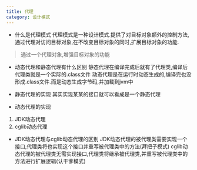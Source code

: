 ```yaml
---
title: 代理
category: 设计模式
---
```


- 什么是代理模式
代理模式是一种设计模式.提供了对目标对象额外的控制方法,通过代理对访问目标对象,在不改变目标对象的同时,扩展目标对象的功能.
> 通过一个代理对象,增强目标对象的功能

- 动态代理和静态代理有什么区别
静态代理在编译完成后就有了代理类,编译后代理类就是一个实际的.class文件
动态代理是在运行时动态生成的,编译完也没形成.class文件.而是动态生成字节码,并加载到jvm中

- 静态代理的实现
其实实现某某的接口就可以看成是一个静态代理

- 动态代理的实现
1. JDK动态代理
2. cglib动态代理

- JDK动态代理与cglib动态代理的区别
JDK动态代理的被代理类需要实现一个接口,代理类将也实现这个接口并重写被代理类中的方法(拜把子模式)
cglib动态代理的被代理类无需实现接口,代理类将继承被代理类,并重写被代理类中的方法进行扩展逻辑(认干爹模式)
